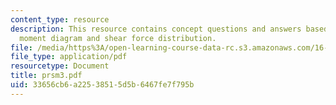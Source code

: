 ```yaml
---
content_type: resource
description: This resource contains concept questions and answers based on bending
  moment diagram and shear force distribution.
file: /media/https%3A/open-learning-course-data-rc.s3.amazonaws.com/16-01-unified-engineering-i-ii-iii-iv-fall-2005-spring-2006/33656cb6a22538515d5b6467fe7f795b_prsm3.pdf
file_type: application/pdf
resourcetype: Document
title: prsm3.pdf
uid: 33656cb6-a225-3851-5d5b-6467fe7f795b
---
```

